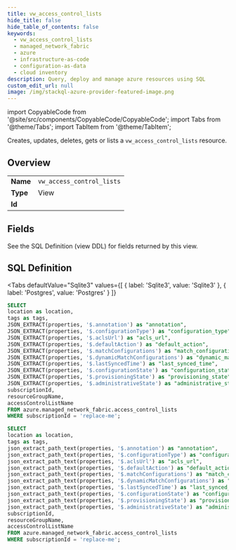 ```yaml
--- 
title: vw_access_control_lists
hide_title: false
hide_table_of_contents: false
keywords:
  - vw_access_control_lists
  - managed_network_fabric
  - azure
  - infrastructure-as-code
  - configuration-as-data
  - cloud inventory
description: Query, deploy and manage azure resources using SQL
custom_edit_url: null
image: /img/stackql-azure-provider-featured-image.png
---
```


import CopyableCode from '@site/src/components/CopyableCode/CopyableCode';
import Tabs from '@theme/Tabs';
import TabItem from '@theme/TabItem';

Creates, updates, deletes, gets or lists a <code>vw_access_control_lists</code> resource.

## Overview
<table><tbody>
<tr><td><b>Name</b></td><td><code>vw_access_control_lists</code></td></tr>
<tr><td><b>Type</b></td><td>View</td></tr>
<tr><td><b>Id</b></td><td><CopyableCode code="azure.managed_network_fabric.vw_access_control_lists" /></td></tr>
</tbody></table>

## Fields

See the SQL Definition (view DDL) for fields returned by this view.

## SQL Definition

<Tabs
defaultValue="Sqlite3"
values={[
{ label: 'Sqlite3', value: 'Sqlite3' },
{ label: 'Postgres', value: 'Postgres' }
]}
>
<TabItem value="Sqlite3">

```sql
SELECT
location as location,
tags as tags,
JSON_EXTRACT(properties, '$.annotation') as "annotation",
JSON_EXTRACT(properties, '$.configurationType') as "configuration_type",
JSON_EXTRACT(properties, '$.aclsUrl') as "acls_url",
JSON_EXTRACT(properties, '$.defaultAction') as "default_action",
JSON_EXTRACT(properties, '$.matchConfigurations') as "match_configurations",
JSON_EXTRACT(properties, '$.dynamicMatchConfigurations') as "dynamic_match_configurations",
JSON_EXTRACT(properties, '$.lastSyncedTime') as "last_synced_time",
JSON_EXTRACT(properties, '$.configurationState') as "configuration_state",
JSON_EXTRACT(properties, '$.provisioningState') as "provisioning_state",
JSON_EXTRACT(properties, '$.administrativeState') as "administrative_state",
subscriptionId,
resourceGroupName,
accessControlListName
FROM azure.managed_network_fabric.access_control_lists
WHERE subscriptionId = 'replace-me';
```

</TabItem>
<TabItem value="Postgres">

```sql
SELECT
location as location,
tags as tags,
json_extract_path_text(properties, '$.annotation') as "annotation",
json_extract_path_text(properties, '$.configurationType') as "configuration_type",
json_extract_path_text(properties, '$.aclsUrl') as "acls_url",
json_extract_path_text(properties, '$.defaultAction') as "default_action",
json_extract_path_text(properties, '$.matchConfigurations') as "match_configurations",
json_extract_path_text(properties, '$.dynamicMatchConfigurations') as "dynamic_match_configurations",
json_extract_path_text(properties, '$.lastSyncedTime') as "last_synced_time",
json_extract_path_text(properties, '$.configurationState') as "configuration_state",
json_extract_path_text(properties, '$.provisioningState') as "provisioning_state",
json_extract_path_text(properties, '$.administrativeState') as "administrative_state",
subscriptionId,
resourceGroupName,
accessControlListName
FROM azure.managed_network_fabric.access_control_lists
WHERE subscriptionId = 'replace-me';
```

</TabItem>
</Tabs>
